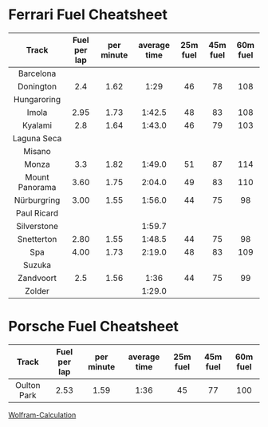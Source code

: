 # Ferrari Fuel Cheatsheet
| Track         | Fuel per lap  | per minute  | average time | 25m fuel | 45m fuel | 60m fuel |
|:-------------:|:-------------:|:-----------:|:------------:|:--------:|:--------:|:--------:|
| Barcelona     |               |             |              |          |          |          |
| Donington     | 2.4           | 1.62        | 1:29         | 46       | 78       | 108      |
| Hungaroring   |               |             |              |          |          |          |
| Imola         | 2.95          | 1.73        | 1:42.5       | 48       | 83       | 108      |
| Kyalami       | 2.8           | 1.64        | 1:43.0       | 46       | 79       | 103      |
| Laguna Seca   |               |             |              |          |          |          |
| Misano        |               |             |              |          |          |          |
| Monza         | 3.3           | 1.82        | 1:49.0       | 51       | 87       | 114      |
| Mount Panorama| 3.60          | 1.75        | 2:04.0       | 49       | 83       | 110      |
| Nürburgring   | 3.00          | 1.55        | 1:56.0       | 44       | 75       | 98       |
| Paul Ricard   |               |             |              |          |          |          |
| Silverstone   |               |             | 1:59.7       |          |          |          |
| Snetterton    | 2.80          | 1.55        | 1:48.5       | 44       | 75       | 98       |
| Spa           | 4.00          | 1.73        | 2:19.0       | 48       | 83       | 109      |
| Suzuka        |               |             |              |          |          |          |
| Zandvoort     | 2.5           | 1.56        | 1:36         | 44       | 75       | 99       |
| Zolder        |               |             | 1:29.0       |          |          |          |



# Porsche Fuel Cheatsheet
| Track         | Fuel per lap  | per minute  | average time | 25m fuel | 45m fuel | 60m fuel |
|:-------------:|:-------------:|:-----------:|:------------:|:--------:|:--------:|:--------:|
| Oulton Park   | 2.53          | 1.59        | 1:36         | 45       | 77       | 100      |


[Wolfram-Calculation](https://www.wolframalpha.com/input/?i=CEILING((2.53+/+(1+minute+36+seconds))+\*+25+mins)+plus+5)
